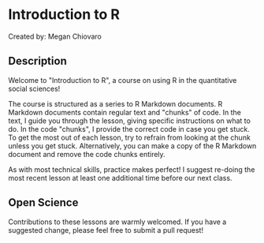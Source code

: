 # Introduction to R

Created by: Megan Chiovaro

## Description

Welcome to "Introduction to R", a course on using R in the quantitative social sciences!

The course is structured as a series to R Markdown documents. R Markdown documents contain regular text and "chunks" of code. In the text, I guide you through the lesson, giving specific instructions on what to do. In the code "chunks", I provide the correct code in case you get stuck. To get the most out of each lesson, try to refrain from looking at the chunk unless you get stuck. Alternatively, you can make a copy of the R Markdown document and remove the code chunks entirely.

As with most technical skills, practice makes perfect! I suggest re-doing the most recent lesson at least one additional time before our next class.

## Open Science

Contributions to these lessons are warmly welcomed. If you have a suggested change, please feel free to submit a pull request!
